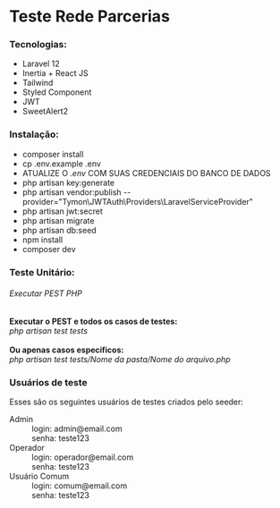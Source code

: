 <H1> Teste Rede Parcerias </H1>

<h3> Tecnologias: </h3>
<ul>
  <li> Laravel 12 </li>
  <li> Inertia + React JS </li>
  <li> Tailwind </li>
  <li> Styled Component </li>
  <li> JWT </li>
  <li> SweetAlert2 </li>
</ul>

<h3> Instalação: </h3>
<ul>
  <li> composer install</li>
  <li> cp .env.example .env </li>
  <li> ATUALIZE O  <i>.env</i> COM SUAS CREDENCIAIS DO BANCO DE DADOS </li>
  <li> php artisan key:generate </li>
  <li> php artisan vendor:publish --provider="Tymon\JWTAuth\Providers\LaravelServiceProvider" </li>
  <li> php artisan jwt:secret </li>
  <li> php artisan migrate </li>
  <li> php artisan db:seed </li>
  <li> npm install </li>
  <li> composer dev </li>
</ul>

<h3> Teste Unitário: </h3>
<h6>Executar PEST PHP</h6>

<strong>Executar o PEST e todos os casos de testes: </strong> <br>
<i> php artisan test tests </i>
<br><br>
<strong>Ou apenas casos especificos: </strong> <br>
<i> php artisan test tests/Nome da pasta/Nome do arquivo.php </i>

<h3>Usuários de teste</h3>
<span>Esses são os seguintes usuários de testes criados pelo seeder:</span>

<dl>
  <dt>Admin</dt>
    <dd>login: admin@email.com</dd>
    <dd>senha: teste123</dd>
 <dt>Operador</dt>
  <dd>login: operador@email.com</dd>
  <dd>senha: teste123</dd>
 <dt>Usuário Comum</dt>
  <dd>login: comum@email.com</dd>
  <dd>senha: teste123</dd>
</dl>

